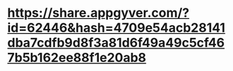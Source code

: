 # https://share.appgyver.com/?id=62446&hash=4709e54acb28141dba7cdfb9d8f3a81d6f49a49c5cf467b5b162ee88f1e20ab8
